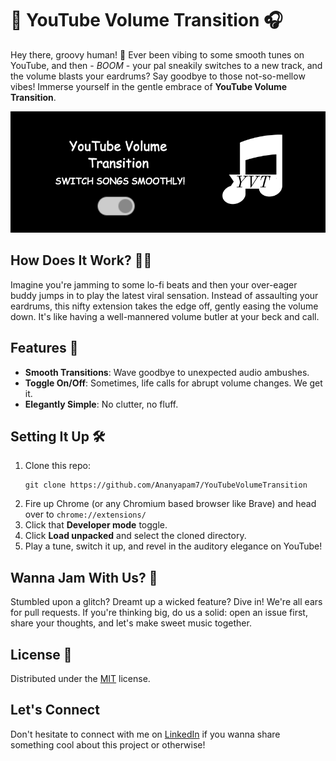 # 🎵 YouTube Volume Transition 🎧

Hey there, groovy human! 🕺 Ever been vibing to some smooth tunes on YouTube, and then - *BOOM* - your pal sneakily switches to a new track, and the volume blasts your eardrums? Say goodbye to those not-so-mellow vibes! Immerse yourself in the gentle embrace of **YouTube Volume Transition**. 

![HEAD IMAGE](images/readme_img.png)

## How Does It Work? 🎩✨
Imagine you're jamming to some lo-fi beats and then your over-eager buddy jumps in to play the latest viral sensation. Instead of assaulting your eardrums, this nifty extension takes the edge off, gently easing the volume down. It's like having a well-mannered volume butler at your beck and call.

## Features 🌟
- **Smooth Transitions**: Wave goodbye to unexpected audio ambushes.
- **Toggle On/Off**: Sometimes, life calls for abrupt volume changes. We get it. 
- **Elegantly Simple**: No clutter, no fluff.

## Setting It Up 🛠
1. Clone this repo: 
   ```
   git clone https://github.com/Ananyapam7/YouTubeVolumeTransition
   ```
2. Fire up Chrome (or any Chromium based browser like Brave) and head over to `chrome://extensions/`
3. Click that **Developer mode** toggle.
4. Click **Load unpacked** and select the cloned directory.
5. Play a tune, switch it up, and revel in the auditory elegance on YouTube!

## Wanna Jam With Us? 🤝
Stumbled upon a glitch? Dreamt up a wicked feature? Dive in! We're all ears for pull requests. If you're thinking big, do us a solid: open an issue first, share your thoughts, and let's make sweet music together.

## License 📜
Distributed under the [MIT](https://choosealicense.com/licenses/mit/) license.

## Let's Connect
Don't hesitate to connect with me on [LinkedIn](https://www.linkedin.com/in/ananyapam-de-523757166/) if you wanna share something cool about this project or otherwise!